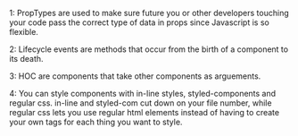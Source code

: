 1: PropTypes are used to make sure future you or other developers touching your code
   pass the correct type of data in props since Javascript is so flexible.

2: Lifecycle events are methods that occur from the birth of a component to its death.

3: HOC are components that take other components as arguements.

4: You can style components with in-line styles, styled-components and regular css.
in-line and styled-com cut down on your file number, while regular css lets you use regular html elements instead of having to create your own tags for each thing you want to style.